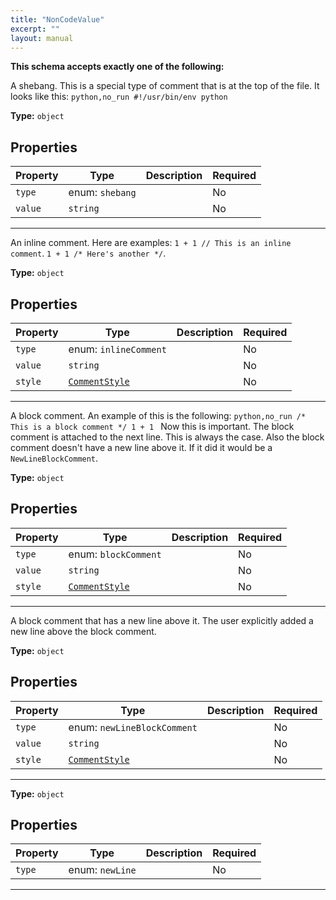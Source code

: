 ```yaml
---
title: "NonCodeValue"
excerpt: ""
layout: manual
---
```







**This schema accepts exactly one of the following:**

A shebang. This is a special type of comment that is at the top of the file. It looks like this: ```python,no_run #!/usr/bin/env python ```

**Type:** `object`





## Properties

| Property | Type | Description | Required |
|----------|------|-------------|----------|
| `type` |enum: `shebang`|  | No |
| `value` |`string`|  | No |


----
An inline comment. Here are examples: `1 + 1 // This is an inline comment`. `1 + 1 /* Here's another */`.

**Type:** `object`





## Properties

| Property | Type | Description | Required |
|----------|------|-------------|----------|
| `type` |enum: `inlineComment`|  | No |
| `value` |`string`|  | No |
| `style` |[`CommentStyle`](/docs/kcl/types/CommentStyle)|  | No |


----
A block comment. An example of this is the following: ```python,no_run /* This is a block comment */ 1 + 1 ``` Now this is important. The block comment is attached to the next line. This is always the case. Also the block comment doesn't have a new line above it. If it did it would be a `NewLineBlockComment`.

**Type:** `object`





## Properties

| Property | Type | Description | Required |
|----------|------|-------------|----------|
| `type` |enum: `blockComment`|  | No |
| `value` |`string`|  | No |
| `style` |[`CommentStyle`](/docs/kcl/types/CommentStyle)|  | No |


----
A block comment that has a new line above it. The user explicitly added a new line above the block comment.

**Type:** `object`





## Properties

| Property | Type | Description | Required |
|----------|------|-------------|----------|
| `type` |enum: `newLineBlockComment`|  | No |
| `value` |`string`|  | No |
| `style` |[`CommentStyle`](/docs/kcl/types/CommentStyle)|  | No |


----

**Type:** `object`





## Properties

| Property | Type | Description | Required |
|----------|------|-------------|----------|
| `type` |enum: `newLine`|  | No |


----




